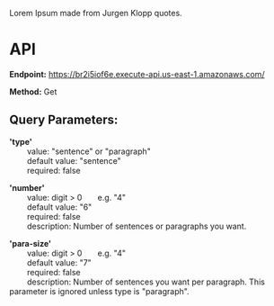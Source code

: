 Lorem Ipsum made from Jurgen Klopp quotes.

# **API**


**Endpoint:** https://br2i5iof6e.execute-api.us-east-1.amazonaws.com/

**Method:** Get

## **Query Parameters:**

  **'type'**  
        value: "sentence" or "paragraph"  
        default value: "sentence"  
        required: false  
  
  **'number'**  
        value: digit > 0       e.g. "4"  
        default value: "6"  
        required: false  
        description: Number of sentences or paragraphs you want.  

  **'para-size'**  
        value: digit > 0       e.g. "4"  
        default value: "7"  
        required: false  
        description: Number of sentences you want per paragraph. This parameter is ignored unless type is "paragraph".
